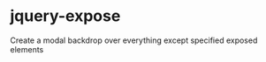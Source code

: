jquery-expose
=============

Create a modal backdrop over everything except specified exposed elements
